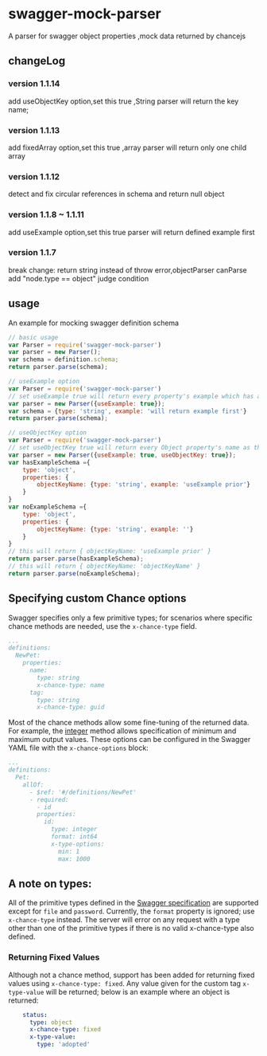 # swagger-mock-parser
A parser for swagger object properties ,mock data returned by chancejs

## changeLog
### version 1.1.14
add useObjectKey option,set this true ,String parser will return the key name;
### version 1.1.13
add fixedArray option,set this true ,array parser will return only one child array
### version 1.1.12
detect and fix circular references in schema and return null object

### version 1.1.8 ~ 1.1.11
add useExample option,set this true parser will return defined example first

### version 1.1.7
break change: return string instead of throw error,objectParser canParse add "node.type == object" judge condition


## usage

An example for mocking swagger definition schema

```javascript
// basic usage
var Parser = require('swagger-mock-parser')
var parser = new Parser();
var schema = definition.schema;
return parser.parse(schema);

// useExample option
var Parser = require('swagger-mock-parser')
// set useExample true will return every property's example which has already defined
var parser = new Parser({useExample: true});
var schema = {type: 'string', example: 'will return example first'}
return parser.parse(schema);

// useObjectKey option
var Parser = require('swagger-mock-parser')
// set useObjectKey true will return every Object property's name as the string value，but useExample is prior
var parser = new Parser({useExample: true, useObjectKey: true});
var hasExampleSchema ={
    type: 'object',
    properties: {
        objectKeyName: {type: 'string', example: 'useExample prior'}
    }
}
var noExampleSchema ={
    type: 'object',
    properties: {
        objectKeyName: {type: 'string', example: ''}
    }
}
// this will return { objectKeyName: 'useExample prior' }
return parser.parse(hasExampleSchema);
// this will return { objectKeyName: 'objectKeyName' }
return parser.parse(noExampleSchema);
```


## Specifying custom Chance options

Swagger specifies only a few primitive types; for scenarios where specific chance methods are needed, use the `x-chance-type` field.

```yaml
...
definitions:
  NewPet:
    properties:
      name:
        type: string
        x-chance-type: name
      tag:
        type: string
        x-chance-type: guid
```


Most of the chance methods allow some fine-tuning of the returned data.  For example, the [integer](http://chancejs.com/#integer) method allows specification of minimum and maximum output values.  These options can be configured in the Swagger YAML file with the `x-chance-options` block:

```yaml
...
definitions:
  Pet:
    allOf:
      - $ref: '#/definitions/NewPet'
      - required:
        - id
        properties:
          id:
            type: integer
            format: int64
            x-type-options:
              min: 1
              max: 1000
```

## A note on types:

All of the primitive types defined in the [Swagger specification](https://github.com/swagger-api/swagger-spec/blob/master/versions/2.0.md#data-types) are supported except for `file` and `password`.  Currently, the `format` property is ignored; use `x-chance-type` instead.  The server will error on any request with a type other than one of the primitive types if there is no valid x-chance-type also defined.

### Returning Fixed Values

Although not a chance method, support has been added for returning fixed values using `x-chance-type: fixed`.  Any value given for the custom tag `x-type-value` will be returned; below is an example where an object is returned:

```yaml
    status:
      type: object
      x-chance-type: fixed
      x-type-value:
        type: 'adopted'
```